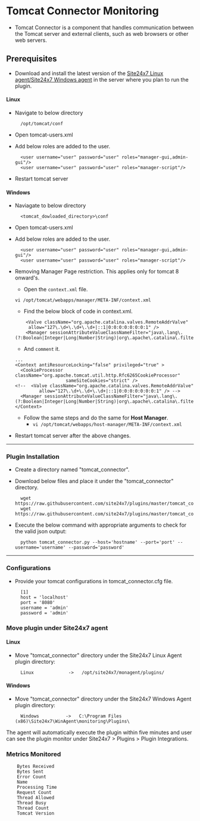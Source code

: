 # Tomcat Connector Monitoring

- Tomcat Connector is a component that handles communication between the Tomcat server and external clients, such as web browsers or other web servers. 
                                                                                              
## Prerequisites

- Download and install the latest version of the [Site24x7 Linux agent/Site24x7 Windows agent](https://www.site24x7.com/app/client#/admin/inventory/add-monitor) in the server where you plan to run the plugin.

#### Linux

- Navigate to below directory

		/opt/tomcat/conf
		
- Open tomcat-users.xml

- Add below roles are added to the user.

		<user username="user" password="user" roles="manager-gui,admin-gui"/>
  		<user username="user" password="user" roles="manager-script"/>
  		
- Restart tomcat server
		
#### Windows

- Naviagate to below directory

		<tomcat_dowloaded_directory>\conf
		
- Open tomcat-users.xml
- Add below roles are added to the user.

		<user username="user" password="user" roles="manager-gui,admin-gui"/>
  		<user username="user" password="user" roles="manager-script"/>
  
- Removing Manager Page restriction. This applies only for tomcat 8 onward's.
  
	- Open the `context.xml` file.
  	```
  	vi /opt/tomcat/webapps/manager/META-INF/context.xml
   	```
   	- Find the below block of code in context.xml.
  	```
	    <Valve className="org.apache.catalina.valves.RemoteAddrValve"
	     allow="127\.\d+\.\d+\.\d+|::1|0:0:0:0:0:0:0:1" /> 
	    <Manager sessionAttributeValueClassNameFilter="java\.lang\.(?:Boolean|Integer|Long|Number|String)|org\.apache\.catalina\.filters\.Csr>
   	```
   	- And `comment` it.
  	```
   	...
	<Context antiResourceLocking="false" privileged="true" >
	  <CookieProcessor className="org.apache.tomcat.util.http.Rfc6265CookieProcessor"
	                   sameSiteCookies="strict" />
	<!--  <Valve className="org.apache.catalina.valves.RemoteAddrValve"
	         allow="127\.\d+\.\d+\.\d+|::1|0:0:0:0:0:0:0:1" /> -->
	  <Manager sessionAttributeValueClassNameFilter="java\.lang\.(?:Boolean|Integer|Long|Number|String)|org\.apache\.catalina\.filters\.Csr>
	</Context>
   	```
   	- Follow the same steps and do the same for **Host Manager**.
   		- ``` vi /opt/tomcat/webapps/host-manager/META-INF/context.xml ```

- Restart tomcat server after the above changes.
---

### Plugin Installation  

- Create a directory named "tomcat_connector".
      
- Download below files and place it under the "tomcat_connector" directory.

		wget https://raw.githubusercontent.com/site24x7/plugins/master/tomcat_connector/tomcat_connector.py
		wget https://raw.githubusercontent.com/site24x7/plugins/master/tomcat_connector/tomcat_connector.cfg

- Execute the below command with appropriate arguments to check for the valid json output:

		python tomcat_connector.py --host='hostname' --port='port' --username='username' --password='password'
		
---

### Configurations

- Provide your tomcat configurations in tomcat_connector.cfg file.

		[1]
		host = 'localhost'
		port = '8080'
		username = 'admin'
		password = 'admin'
		
### Move plugin under Site24x7 agent

#### Linux

- Move "tomcat_connector" directory under the Site24x7 Linux Agent plugin directory: 

		Linux             ->   /opt/site24x7/monagent/plugins/
		
#### Windows

- Move "tomcat_connector" directory under the Site24x7 Windows Agent plugin directory: 

		Windows          ->   C:\Program Files (x86)\Site24x7\WinAgent\monitoring\Plugins\
		
The agent will automatically execute the plugin within five minutes and user can see the plugin monitor under Site24x7 > Plugins > Plugin Integrations.

### Metrics Monitored

		Bytes Received
		Bytes Sent
		Error Count
		Name
		Processing Time
		Request Count
		Thread Allowed
		Thread Busy
		Thread Count
		Tomcat Version






